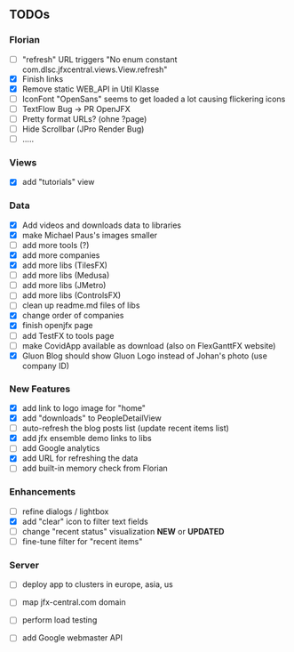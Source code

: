 ## TODOs

### Florian

- [ ] "refresh" URL triggers "No enum constant com.dlsc.jfxcentral.views.View.refresh"
- [X] Finish links
- [X] Remove static WEB_API in Util Klasse
- [ ] IconFont "OpenSans" seems to get loaded a lot causing flickering icons
- [ ] TextFlow Bug -> PR OpenJFX
- [ ] Pretty format URLs? (ohne ?page)
- [ ] Hide Scrollbar (JPro Render Bug)
- [ ] .....

### Views

- [X] add "tutorials" view

### Data
- [X] Add videos and downloads data to libraries
- [X] make Michael Paus's images smaller
- [ ] add more tools (?)
- [X] add more companies
- [X] add more libs (TilesFX)
- [ ] add more libs (Medusa)
- [ ] add more libs (JMetro)
- [ ] add more libs (ControlsFX)
- [ ] clean up readme.md files of libs
- [X] change order of companies
- [X] finish openjfx page
- [ ] add TestFX to tools page
- [ ] make CovidApp available as download (also on FlexGanttFX website)
- [X] Gluon Blog should show Gluon Logo instead of Johan's photo (use company ID)

### New Features
- [X] add link to logo image for "home"
- [X] add "downloads" to PeopleDetailView
- [ ] auto-refresh the blog posts list (update recent items list)
- [X] add jfx ensemble demo links to libs
- [ ] add Google analytics
- [X] add URL for refreshing the data
- [ ] add built-in memory check from Florian

### Enhancements
- [ ] refine dialogs / lightbox
- [X] add "clear" icon to filter text fields
- [ ] change "recent status" visualization **NEW** or **UPDATED**
- [ ] fine-tune filter for "recent items"

### Server
- [ ] deploy app to clusters in europe, asia, us
- [ ] map jfx-central.com domain
- [ ] perform load testing
- [ ] add Google webmaster API

